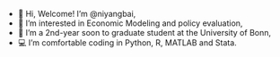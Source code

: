 - 👋 Hi, Welcome! I’m @niyangbai,
- 👀 I’m interested in Economic Modeling and policy evaluation,
- 🌱 I’m a 2nd-year soon to graduate student at the University of Bonn,
- 💻 I’m comfortable coding in Python, R, MATLAB and Stata.
